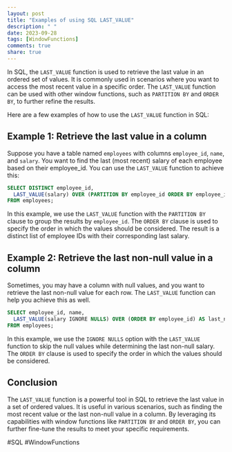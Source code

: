 ```yaml
---
layout: post
title: "Examples of using SQL LAST_VALUE"
description: " "
date: 2023-09-28
tags: [WindowFunctions]
comments: true
share: true
---
```


In SQL, the `LAST_VALUE` function is used to retrieve the last value in an ordered set of values. It is commonly used in scenarios where you want to access the most recent value in a specific order. The `LAST_VALUE` function can be used with other window functions, such as `PARTITION BY` and `ORDER BY`, to further refine the results.

Here are a few examples of how to use the `LAST_VALUE` function in SQL:

## Example 1: Retrieve the last value in a column

Suppose you have a table named `employees` with columns `employee_id`, `name`, and `salary`. You want to find the last (most recent) salary of each employee based on their employee_id. You can use the `LAST_VALUE` function to achieve this:

```sql
SELECT DISTINCT employee_id, 
  LAST_VALUE(salary) OVER (PARTITION BY employee_id ORDER BY employee_id) AS last_salary
FROM employees;
```

In this example, we use the `LAST_VALUE` function with the `PARTITION BY` clause to group the results by `employee_id`. The `ORDER BY` clause is used to specify the order in which the values should be considered. The result is a distinct list of employee IDs with their corresponding last salary.

## Example 2: Retrieve the last non-null value in a column

Sometimes, you may have a column with null values, and you want to retrieve the last non-null value for each row. The `LAST_VALUE` function can help you achieve this as well. 

```sql
SELECT employee_id, name,
  LAST_VALUE(salary IGNORE NULLS) OVER (ORDER BY employee_id) AS last_non_null_salary
FROM employees;
```

In this example, we use the `IGNORE NULLS` option with the `LAST_VALUE` function to skip the null values while determining the last non-null salary. The `ORDER BY` clause is used to specify the order in which the values should be considered.

## Conclusion

The `LAST_VALUE` function is a powerful tool in SQL to retrieve the last value in a set of ordered values. It is useful in various scenarios, such as finding the most recent value or the last non-null value in a column. By leveraging its capabilities with window functions like `PARTITION BY` and `ORDER BY`, you can further fine-tune the results to meet your specific requirements.

#SQL #WindowFunctions